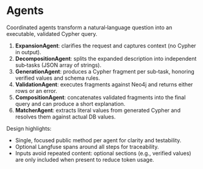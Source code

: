 # Agents

Coordinated agents transform a natural‑language question into an executable, validated Cypher query.

1. **ExpansionAgent**: clarifies the request and captures context (no Cypher in output).
2. **DecompositionAgent**: splits the expanded description into independent sub‑tasks (JSON array of strings).
3. **GenerationAgent**: produces a Cypher fragment per sub‑task, honoring verified values and schema rules.
4. **ValidationAgent**: executes fragments against Neo4j and returns either rows or an error.
5. **CompositionAgent**: concatenates validated fragments into the final query and can produce a short explanation.
6. **MatcherAgent**: extracts literal values from generated Cypher and resolves them against actual DB values.

Design highlights:
- Single, focused public method per agent for clarity and testability.
- Optional Langfuse spans around all steps for traceability.
- Inputs avoid repeated content: optional sections (e.g., verified values) are only included when present to reduce token usage.

